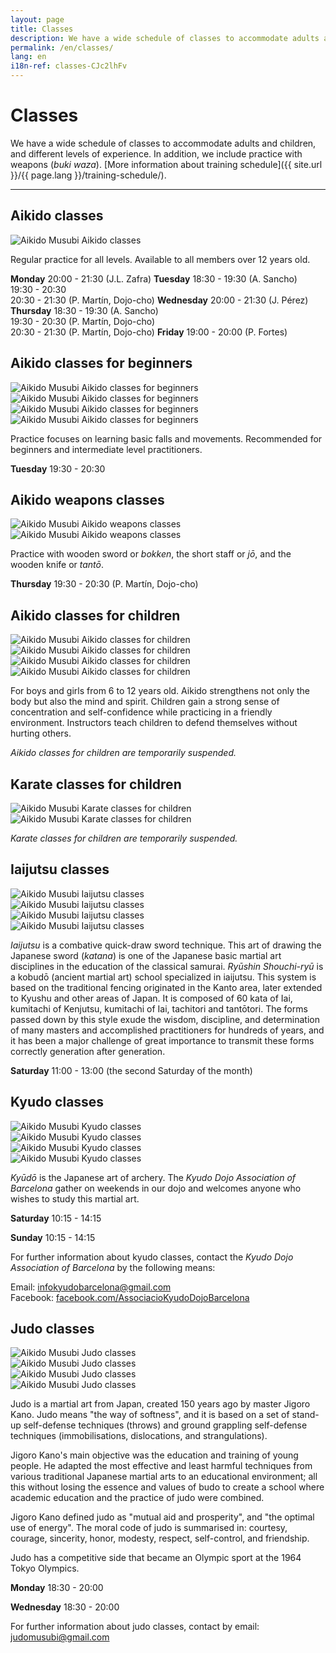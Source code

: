 ```yaml
---
layout: page
title: Classes
description: We have a wide schedule of classes to accommodate adults and children, and different levels of experience. In addition, we include practice with weapons (buki waza).
permalink: /en/classes/
lang: en
i18n-ref: classes-CJc2lhFv
---
```


# Classes

We have a wide schedule of classes to accommodate adults and children, and different levels of experience. In addition, we include practice with weapons (_buki waza_). [More information about training schedule]({{ site.url }}/{{ page.lang }}/training-schedule/).

<hr>

## Aikido classes

<picture>
  <source type="image/webp" srcset="{{ site.url }}/images/classes-CJc2lhFv-27.webp" class="img-fluid lazyload">
  <source type="image/jpeg" srcset="{{ site.url }}/images/classes-CJc2lhFv-27.jpg" class="img-fluid lazyload">
  <img src="{{ site.url }}/images/classes-CJc2lhFv-27.jpg" class="img-fluid lazyload" alt="Aikido Musubi Aikido classes">
</picture>

Regular practice for all levels. Available to all members over 12 years old.

__Monday__
20:00 - 21:30 (J.L. Zafra)
__Tuesday__
18:30 - 19:30 (A. Sancho)<br>
19:30 - 20:30<br>
20:30 - 21:30 (P. Martín, Dojo-cho)
__Wednesday__
20:00 - 21:30 (J. Pérez)
__Thursday__
18:30 - 19:30 (A. Sancho)<br>
19:30 - 20:30 (P. Martín, Dojo-cho)<br>
20:30 - 21:30 (P. Martín, Dojo-cho)
__Friday__
19:00 - 20:00 (P. Fortes)

## Aikido classes for beginners

<div id="classes-CJc2lhFv-beginners" class="container">
  <div class="row">
    <div class="col col-sm">
      <picture>
        <source type="image/webp" srcset="{{ site.url }}/images/classes-CJc2lhFv-17.webp" class="img-fluid lazyload">
        <source type="image/jpeg" srcset="{{ site.url }}/images/classes-CJc2lhFv-17.jpg" class="img-fluid lazyload">
        <img src="{{ site.url }}/images/classes-CJc2lhFv-17.jpg" class="img-fluid lazyload" alt="Aikido Musubi Aikido classes for beginners">
      </picture>
    </div>
    <div class="col col-sm">
      <picture>
        <source type="image/webp" srcset="{{ site.url }}/images/classes-CJc2lhFv-22.webp" class="img-fluid lazyload">
        <source type="image/jpeg" srcset="{{ site.url }}/images/classes-CJc2lhFv-22.jpg" class="img-fluid lazyload">
        <img src="{{ site.url }}/images/classes-CJc2lhFv-22.jpg" class="img-fluid lazyload" alt="Aikido Musubi Aikido classes for beginners">
      </picture>
    </div>
  </div>
  <div class="row">
    <div class="col col-sm">
      <picture>
        <source type="image/webp" srcset="{{ site.url }}/images/classes-CJc2lhFv-00.webp" class="img-fluid lazyload">
        <source type="image/jpeg" srcset="{{ site.url }}/images/classes-CJc2lhFv-00.jpg" class="img-fluid lazyload">
        <img src="{{ site.url }}/images/classes-CJc2lhFv-00.jpg" class="img-fluid lazyload" alt="Aikido Musubi Aikido classes for beginners">
      </picture>
    </div>
    <div class="col col-sm">
      <picture>
        <source type="image/webp" srcset="{{ site.url }}/images/classes-CJc2lhFv-01.webp" class="img-fluid lazyload">
        <source type="image/jpeg" srcset="{{ site.url }}/images/classes-CJc2lhFv-01.jpg" class="img-fluid lazyload">
        <img src="{{ site.url }}/images/classes-CJc2lhFv-01.jpg" class="img-fluid lazyload" alt="Aikido Musubi Aikido classes for beginners">
      </picture>
    </div>
  </div>
</div>

Practice focuses on learning basic falls and movements. Recommended for beginners and intermediate level practitioners.

__Tuesday__
19:30 - 20:30

## Aikido weapons classes

<div id="classes-CJc2lhFv-bukiwaza" class="container">
  <div class="row">
    <div class="col col-sm">
      <picture>
        <source type="image/webp" srcset="{{ site.url }}/images/classes-CJc2lhFv-15.webp" class="img-fluid lazyload">
        <source type="image/jpeg" srcset="{{ site.url }}/images/classes-CJc2lhFv-15.jpg" class="img-fluid lazyload">
        <img src="{{ site.url }}/images/classes-CJc2lhFv-15.jpg" class="img-fluid lazyload" alt="Aikido Musubi Aikido weapons classes">
      </picture>
    </div>
    <div class="col col-sm">
      <picture>
        <source type="image/webp" srcset="{{ site.url }}/images/classes-CJc2lhFv-16.webp" class="img-fluid lazyload">
        <source type="image/jpeg" srcset="{{ site.url }}/images/classes-CJc2lhFv-16.jpg" class="img-fluid lazyload">
        <img src="{{ site.url }}/images/classes-CJc2lhFv-16.jpg" class="img-fluid lazyload" alt="Aikido Musubi Aikido weapons classes">
      </picture>
    </div>
  </div>
</div>

Practice with wooden sword or _bokken_, the short staff or _jō_, and the wooden knife or _tantō_.

__Thursday__
19:30 - 20:30 (P. Martín, Dojo-cho)

## Aikido classes for children

<div id="classes-CJc2lhFv-children" class="container">
  <div class="row">
    <div class="col col-sm">
      <picture>
        <source type="image/webp" srcset="{{ site.url }}/images/classes-CJc2lhFv-30.webp" class="img-fluid lazyload">
        <source type="image/jpeg" srcset="{{ site.url }}/images/classes-CJc2lhFv-30.jpg" class="img-fluid lazyload">
        <img src="{{ site.url }}/images/classes-CJc2lhFv-30.jpg" class="img-fluid lazyload" alt="Aikido Musubi Aikido classes for children">
      </picture>
    </div>
    <div class="col col-sm">
      <picture>
        <source type="image/webp" srcset="{{ site.url }}/images/classes-CJc2lhFv-31.webp" class="img-fluid lazyload">
        <source type="image/jpeg" srcset="{{ site.url }}/images/classes-CJc2lhFv-31.jpg" class="img-fluid lazyload">
        <img src="{{ site.url }}/images/classes-CJc2lhFv-31.jpg" class="img-fluid lazyload" alt="Aikido Musubi Aikido classes for children">
      </picture>
    </div>
  </div>
  <div class="row">
    <div class="col col-sm">
      <picture>
        <source type="image/webp" srcset="{{ site.url }}/images/classes-CJc2lhFv-33.webp" class="img-fluid lazyload">
        <source type="image/jpeg" srcset="{{ site.url }}/images/classes-CJc2lhFv-33.jpg" class="img-fluid lazyload">
        <img src="{{ site.url }}/images/classes-CJc2lhFv-33.jpg" class="img-fluid lazyload" alt="Aikido Musubi Aikido classes for children">
      </picture>
    </div>
    <div class="col col-sm">
      <picture>
        <source type="image/webp" srcset="{{ site.url }}/images/classes-CJc2lhFv-32.webp" class="img-fluid lazyload">
        <source type="image/jpeg" srcset="{{ site.url }}/images/classes-CJc2lhFv-32.jpg" class="img-fluid lazyload">
        <img src="{{ site.url }}/images/classes-CJc2lhFv-32.jpg" class="img-fluid lazyload" alt="Aikido Musubi Aikido classes for children">
      </picture>
    </div>
  </div>
</div>

For boys and girls from 6 to 12 years old. Aikido strengthens not only the body but also the mind and spirit. Children gain a strong sense of concentration and self-confidence while practicing in a friendly environment. Instructors teach children to defend themselves without hurting others.

_Aikido classes for children are temporarily suspended._


## Karate classes for children

<div id="classes-CJc2lhFv-karate" class="container">
  <div class="row">
    <div class="col col-sm">
      <picture>
        <source type="image/webp" srcset="{{ site.url }}/images/classes-CJc2lhFv-14.webp" class="img-fluid lazyload">
        <source type="image/jpeg" srcset="{{ site.url }}/images/classes-CJc2lhFv-14.jpg" class="img-fluid lazyload">
        <img src="{{ site.url }}/images/classes-CJc2lhFv-14.jpg" class="img-fluid lazyload" alt="Aikido Musubi Karate classes for children">
      </picture>
    </div>
    <div class="col col-sm">
      <picture>
        <source type="image/webp" srcset="{{ site.url }}/images/classes-CJc2lhFv-13.webp" class="img-fluid lazyload">
        <source type="image/jpeg" srcset="{{ site.url }}/images/classes-CJc2lhFv-13.jpg" class="img-fluid lazyload">
        <img src="{{ site.url }}/images/classes-CJc2lhFv-13.jpg" class="img-fluid lazyload" alt="Aikido Musubi Karate classes for children">
      </picture>
    </div>
  </div>
</div>

_Karate classes for children are temporarily suspended._

## Iaijutsu classes

<div id="classes-CJc2lhFv-iaijutsu" class="container">
  <div class="row">
    <div class="col col-sm">
      <picture>
        <source type="image/webp" srcset="{{ site.url }}/images/classes-CJc2lhFv-34.webp" class="img-fluid lazyload">
        <source type="image/jpeg" srcset="{{ site.url }}/images/classes-CJc2lhFv-34.jpg" class="img-fluid lazyload">
        <img src="{{ site.url }}/images/classes-CJc2lhFv-34.jpg" class="img-fluid lazyload" alt="Aikido Musubi Iaijutsu classes">
      </picture>
    </div>
    <div class="col col-sm">
      <picture>
        <source type="image/webp" srcset="{{ site.url }}/images/classes-CJc2lhFv-35.webp" class="img-fluid lazyload">
        <source type="image/jpeg" srcset="{{ site.url }}/images/classes-CJc2lhFv-35.jpg" class="img-fluid lazyload">
        <img src="{{ site.url }}/images/classes-CJc2lhFv-35.jpg" class="img-fluid lazyload" alt="Aikido Musubi Iaijutsu classes">
      </picture>
    </div>
  </div>
  <div class="row">
    <div class="col col-sm">
      <picture>
        <source type="image/webp" srcset="{{ site.url }}/images/classes-CJc2lhFv-36.webp" class="img-fluid lazyload">
        <source type="image/jpeg" srcset="{{ site.url }}/images/classes-CJc2lhFv-36.jpg" class="img-fluid lazyload">
        <img src="{{ site.url }}/images/classes-CJc2lhFv-36.jpg" class="img-fluid lazyload" alt="Aikido Musubi Iaijutsu classes">
      </picture>
    </div>
    <div class="col col-sm">
      <picture>
        <source type="image/webp" srcset="{{ site.url }}/images/classes-CJc2lhFv-37.webp" class="img-fluid lazyload">
        <source type="image/jpeg" srcset="{{ site.url }}/images/classes-CJc2lhFv-37.jpg" class="img-fluid lazyload">
        <img src="{{ site.url }}/images/classes-CJc2lhFv-37.jpg" class="img-fluid lazyload" alt="Aikido Musubi Iaijutsu classes">
      </picture>
    </div>
  </div>
</div>

_Iaijutsu_ is a combative quick-draw sword technique. This art of drawing the Japanese sword (_katana_) is one of the Japanese basic martial art disciplines in the education of the classical samurai. _Ryūshin Shouchi-ryū_ is a kobudō (ancient martial art) school specialized in iaijutsu. This system is based on the traditional fencing originated in the Kanto area, later extended to Kyushu and other areas of Japan. It is composed of 60 kata of Iai, kumitachi of Kenjutsu, kumitachi of Iai, tachitori and tantōtori. The forms passed down by this style exude the wisdom, discipline, and determination of many masters and accomplished practitioners for hundreds of years, and it has been a major challenge of great importance to transmit these forms correctly generation after generation.

__Saturday__
11:00 - 13:00 (the second Saturday of the month)

## Kyudo classes

<div id="classes-CJc2lhFv-kyudo" class="container">
  <div class="row">
    <div class="col col-sm">
      <picture>
        <source type="image/webp" srcset="{{ site.url }}/images/classes-CJc2lhFv-02.webp" class="img-fluid lazyload">
        <source type="image/jpeg" srcset="{{ site.url }}/images/classes-CJc2lhFv-02.jpg" class="img-fluid lazyload">
        <img src="{{ site.url }}/images/classes-CJc2lhFv-02.jpg" class="img-fluid lazyload" alt="Aikido Musubi Kyudo classes">
      </picture>
    </div>
    <div class="col col-sm">
      <picture>
        <source type="image/webp" srcset="{{ site.url }}/images/classes-CJc2lhFv-04.webp" class="img-fluid lazyload">
        <source type="image/jpeg" srcset="{{ site.url }}/images/classes-CJc2lhFv-04.jpg" class="img-fluid lazyload">
        <img src="{{ site.url }}/images/classes-CJc2lhFv-04.jpg" class="img-fluid lazyload" alt="Aikido Musubi Kyudo classes">
      </picture>
    </div>
  </div>
  <div class="row">
    <div class="col col-sm">
      <picture>
        <source type="image/webp" srcset="{{ site.url }}/images/classes-CJc2lhFv-03.webp" class="img-fluid lazyload">
        <source type="image/jpeg" srcset="{{ site.url }}/images/classes-CJc2lhFv-03.jpg" class="img-fluid lazyload">
        <img src="{{ site.url }}/images/classes-CJc2lhFv-03.jpg" class="img-fluid lazyload" alt="Aikido Musubi Kyudo classes">
      </picture>
    </div>
    <div class="col col-sm">
      <picture>
        <source type="image/webp" srcset="{{ site.url }}/images/classes-CJc2lhFv-07.webp" class="img-fluid lazyload">
        <source type="image/jpeg" srcset="{{ site.url }}/images/classes-CJc2lhFv-07.jpg" class="img-fluid lazyload">
        <img src="{{ site.url }}/images/classes-CJc2lhFv-07.jpg" class="img-fluid lazyload" alt="Aikido Musubi Kyudo classes">
      </picture>
    </div>
  </div>
</div>

_Kyūdō_ is the Japanese art of archery. The _Kyudo Dojo Association of Barcelona_ gather on weekends in our dojo and welcomes anyone who wishes to study this martial art.

__Saturday__
10:15 - 14:15

__Sunday__
10:15 - 14:15

For further information about kyudo classes, contact the _Kyudo Dojo Association of Barcelona_ by the following means:

Email: [infokyudobarcelona@gmail.com](mailto:infokyudobarcelona@gmail.com)<br>
Facebook: [facebook.com/AssociacioKyudoDojoBarcelona](https://www.facebook.com/AssociacioKyudoDojoBarcelona/)

## Judo classes

<div id="classes-CJc2lhFv-judo" class="container">
  <div class="row">
    <div class="col col-sm">
      <picture>
        <source type="image/webp" srcset="{{ site.url }}/images/classes-CJc2lhFv-38.webp" class="img-fluid lazyload">
        <source type="image/jpeg" srcset="{{ site.url }}/images/classes-CJc2lhFv-38.jpg" class="img-fluid lazyload">
        <img src="{{ site.url }}/images/classes-CJc2lhFv-38.jpg" class="img-fluid lazyload" alt="Aikido Musubi Judo classes">
      </picture>
    </div>
    <div class="col col-sm">
      <picture>
        <source type="image/webp" srcset="{{ site.url }}/images/classes-CJc2lhFv-39.webp" class="img-fluid lazyload">
        <source type="image/jpeg" srcset="{{ site.url }}/images/classes-CJc2lhFv-39.jpg" class="img-fluid lazyload">
        <img src="{{ site.url }}/images/classes-CJc2lhFv-39.jpg" class="img-fluid lazyload" alt="Aikido Musubi Judo classes">
      </picture>
    </div>
  </div>
  <div class="row">
    <div class="col col-sm">
      <picture>
        <source type="image/webp" srcset="{{ site.url }}/images/classes-CJc2lhFv-40.webp" class="img-fluid lazyload">
        <source type="image/jpeg" srcset="{{ site.url }}/images/classes-CJc2lhFv-40.jpg" class="img-fluid lazyload">
        <img src="{{ site.url }}/images/classes-CJc2lhFv-40.jpg" class="img-fluid lazyload" alt="Aikido Musubi Judo classes">
      </picture>
    </div>
    <div class="col col-sm">
      <picture>
        <source type="image/webp" srcset="{{ site.url }}/images/classes-CJc2lhFv-41.webp" class="img-fluid lazyload">
        <source type="image/jpeg" srcset="{{ site.url }}/images/classes-CJc2lhFv-41.jpg" class="img-fluid lazyload">
        <img src="{{ site.url }}/images/classes-CJc2lhFv-41.jpg" class="img-fluid lazyload" alt="Aikido Musubi Judo classes">
      </picture>
    </div>
  </div>
</div>

Judo is a martial art from Japan, created 150 years ago by master Jigoro Kano. Judo means "the way of softness", and it is based on a set of stand-up self-defense techniques (throws) and ground grappling self-defense techniques (immobilisations, dislocations, and strangulations).

Jigoro Kano's main objective was the education and training of young people. He adapted the most effective and least harmful techniques from various traditional Japanese martial arts to an educational environment; all this without losing the essence and values ​​of budo to create a school where academic education and the practice of judo were combined.

Jigoro Kano defined judo as "mutual aid and prosperity", and "the optimal use of energy". The moral code of judo is summarised in: courtesy, courage, sincerity, honor, modesty, respect, self-control, and friendship.

Judo has a competitive side that became an Olympic sport at the 1964 Tokyo Olympics.

__Monday__
18:30 - 20:00

__Wednesday__
18:30 - 20:00

For further information about judo classes, contact by email: [judomusubi@gmail.com](mailto:judomusubi@gmail.com)
